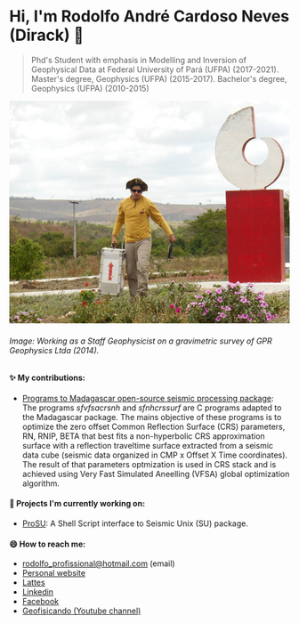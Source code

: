 
# Hi, I'm Rodolfo André Cardoso Neves (Dirack) 👋
> Phd's Student with emphasis in Modelling and Inversion of Geophysical Data at Federal University of Pará (UFPA) (2017-2021).
> Master's degree, Geophysics (UFPA) (2015-2017). Bachelor's degree, Geophysics (UFPA) (2010-2015)

<img alt="Gravimetric survey" src="https://github.com/Dirack/dirack/blob/master/capa.jpg" height=400 width=700>

###### Image: Working as a Staff Geophysicist on a gravimetric survey of GPR Geophysics Ltda (2014).


#### ✨ My contributions:

  - [Programs to Madagascar open-source seismic processing package](https://github.com/ahay/src/tree/master/user/dirack):
The programs _sfvfsacrsnh_ and _sfnhcrssurf_ are C programs adapted to the Madagascar package. 
The mains objective of these programs is to optimize the zero offset Common Reflection Surface (CRS) parameters, RN, RNIP, BETA 
that best fits a non-hyperbolic CRS approximation surface with a reflection traveltime surface extracted from a seismic data cube
(seismic data organized in CMP x Offset X Time coordinates). The result of that parameters optmization is used in CRS stack and is
achieved using Very Fast Simulated Aneelling (VFSA) global optimization algorithm.

#### 🔭 Projects I'm currently working on:

- [ProSU](https://github.com/gpgeof/proSU): A Shell Script interface to Seismic Unix (SU) package.

#### 😄 How to reach me:

- rodolfo_profissional@hotmail.com (email)
- [Personal website](https://dirack.github.io)
- [Lattes](http://lattes.cnpq.br/1612438665756011)
- [Linkedin](https://www.linkedin.com/in/rodolfodirack/)
- [Facebook](https://www.facebook.com/rodolfo.neves.925)
- [Geofisicando (Youtube channel)](https://www.youtube.com/channel/UCi5XD5PCQtPrIRD0H_GJvag)

